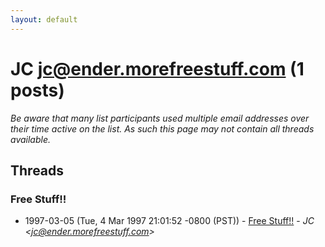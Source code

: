 ```yaml
---
layout: default
---
```


# JC <jc@ender.morefreestuff.com> (1 posts)

_Be aware that many list participants used multiple email addresses over their time active on the list. As such this page may not contain all threads available._

## Threads

### Free Stuff!!
+ 1997-03-05 (Tue, 4 Mar 1997 21:01:52 -0800 (PST)) - [Free Stuff!!](/archive/1997/03/6b8297a0397ab0bbf8c4af30768469b73200f6d5b397c1615eaa85cf5cea92fa) - _JC \<jc@ender.morefreestuff.com\>_

